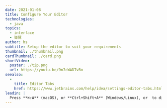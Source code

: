 ```yaml
---
date: 2021-01-08
title: Configure Your Editor
technologies:
  - java
topics:
  - interface
  - 導覽
author: hs
subtitle: Setup the editor to suit your requirements
thumbnail: ./thumbnail.png
cardThumbnail: ./card.png
shortVideo:
  poster: ./tip.png
  url: https://youtu.be/9n7cWADTvRo
seealso:
  - 
    title: Editor Tabs
    href: https://www.jetbrains.com/help/idea/settings-editor-tabs.html
leadin: |
  Press **⌘⇧A** (macOS), or **Ctrl+Shift+A** (Windows/Linux), or  to display **Find Actions** and then you can type _tab placement_, _navigation bar_, _tool windows_ to modify or disable these elements.
---
```



